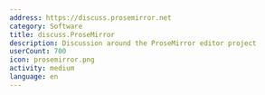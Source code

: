 ```yaml
---
address: https://discuss.prosemirror.net
category: Software
title: discuss.ProseMirror
description: Discussion around the ProseMirror editor project
userCount: 700
icon: prosemirror.png
activity: medium
language: en
---
```

